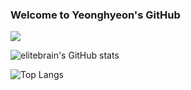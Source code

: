 ### Welcome to Yeonghyeon's GitHub

<!--
**elitebrain/elitebrain** is a ✨ _special_ ✨ repository because its `README.md` (this file) appears on your GitHub profile.

Here are some ideas to get you started:

- 🔭 I’m currently working on ...
- 🌱 I’m currently learning ...
- 👯 I’m looking to collaborate on ...
- 🤔 I’m looking for help with ...
- 💬 Ask me about ...
- 📫 How to reach me: ...
- 😄 Pronouns: ...
- ⚡ Fun fact: ...
-->

<!--
![](./profile-3d-contrib/profile-gitblock.svg)
-->

<img src="https://api.opgc.me/githubs/users/elitebrain/tag/?theme=basic" />

<!--
![elitebrain's GitHub stats](https://github-readme-stats.vercel.app/api?username=elitebrain&include_all_commits=true&count_private=true&theme=vue&show_icons=true&hide=stars,prs)
-->
![elitebrain's GitHub stats](https://github-readme-stats.vercel.app/api?username=elitebrain&hide=stars&count_private=true&show_icons=true&theme=vue)


![Top Langs](https://github-readme-stats.vercel.app/api/top-langs/?username=elitebrain&layout=compact&theme=vue)
